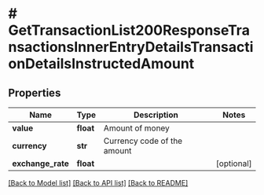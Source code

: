 # # GetTransactionList200ResponseTransactionsInnerEntryDetailsTransactionDetailsInstructedAmount

## Properties

Name | Type | Description | Notes
------------ | ------------- | ------------- | -------------
**value** | **float** | Amount of money |
**currency** | **str** | Currency code of the amount |
**exchange_rate** | **float** |  | [optional]

[[Back to Model list]](../../README.md#models) [[Back to API list]](../../README.md#endpoints) [[Back to README]](../../README.md)
